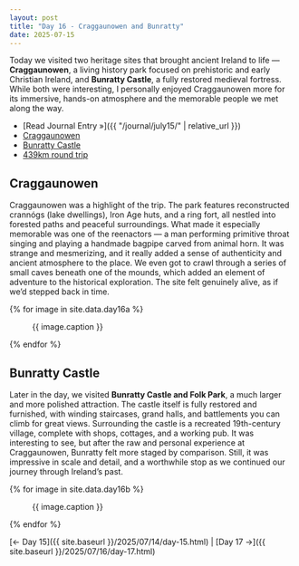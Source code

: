 ```yaml
---
layout: post
title: "Day 16 - Craggaunowen and Bunratty"
date: 2025-07-15
---
```


Today we visited two heritage sites that brought ancient Ireland to life — **Craggaunowen**, a living history park focused on prehistoric and early Christian Ireland, and **Bunratty Castle**, a fully restored medieval fortress. While both were interesting, I personally enjoyed Craggaunowen more for its immersive, hands-on atmosphere and the memorable people we met along the way.

- [Read Journal Entry »]({{ "/journal/july15/" | relative_url }})
- [Craggaunowen](https://www.craggaunowen.ie/)
- [Bunratty Castle](https://www.bunrattycastle.ie/)
- [439km round trip](https://www.google.com/maps/dir/Weir's+Bar+%26+Restaurant,+Multy,+Mullingar,+Co.+Westmeath,+N91+T9WY/Craggaunowen+Castle+%26+Crann%C3%B3g,+Craggaunowen,+Kilmurry,+County+Clare/Bunratty+Castle+%26+Folk+Park,+Bunratty+East,+Bunratty,+County+Clare/Weir's+Bar+%26+Restaurant,+Rathganny,+Mullingar,+County+Westmeath/@53.153685,-9.4418816,217574m/data=!3m1!1e3!4m26!4m25!1m5!1m1!1s0x485dc269aa52fa1b:0xf847b3467fe9ee47!2m2!1d-7.3907611!2d53.6246435!1m5!1m1!1s0x485b6c1fa31be4eb:0x842f22af8dd6bbc3!2m2!1d-8.7941141!2d52.8111011!1m5!1m1!1s0x485b4221fd01d505:0x19abd4db861eb415!2m2!1d-8.8122455!2d52.7003556!1m5!1m1!1s0x485dc269aa52fa1b:0xf847b3467fe9ee47!2m2!1d-7.3907611!2d53.6246435!3e0?entry=ttu&g_ep=EgoyMDI1MDcxMy4wIKXMDSoASAFQAw%3D%3D)

## Craggaunowen  
Craggaunowen was a highlight of the trip. The park features reconstructed crannógs (lake dwellings), Iron Age huts, and a ring fort, all nestled into forested paths and peaceful surroundings. What made it especially memorable was one of the reenactors — a man performing primitive throat singing and playing a handmade bagpipe carved from animal horn. It was strange and mesmerizing, and it really added a sense of authenticity and ancient atmosphere to the place. We even got to crawl through a series of small caves beneath one of the mounds, which added an element of adventure to the historical exploration. The site felt genuinely alive, as if we’d stepped back in time.

{% for image in site.data.day16a %}
<figure>
  <img src="{{ site.baseurl }}{{ image.src }}" alt="">
  <figcaption>{{ image.caption }}</figcaption>
</figure>
{% endfor %}

## Bunratty Castle  
Later in the day, we visited **Bunratty Castle and Folk Park**, a much larger and more polished attraction. The castle itself is fully restored and furnished, with winding staircases, grand halls, and battlements you can climb for great views. Surrounding the castle is a recreated 19th-century village, complete with shops, cottages, and a working pub. It was interesting to see, but after the raw and personal experience at Craggaunowen, Bunratty felt more staged by comparison. Still, it was impressive in scale and detail, and a worthwhile stop as we continued our journey through Ireland’s past.

{% for image in site.data.day16b %}
<figure>
  <img src="{{ site.baseurl }}{{ image.src }}" alt="">
  <figcaption>{{ image.caption }}</figcaption>
</figure>
{% endfor %}

[← Day 15]({{ site.baseurl }}/2025/07/14/day-15.html) | [Day 17 →]({{ site.baseurl }}/2025/07/16/day-17.html)

